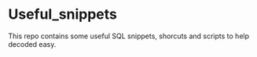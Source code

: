 # Useful_snippets

This repo contains some useful SQL snippets, shorcuts and scripts to help decoded easy.

